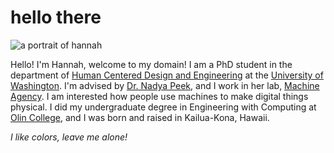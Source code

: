 # hello there

![a portrait of hannah](./content/about/images/portrait.jpg)

Hello! I'm Hannah, welcome to my domain! I am a PhD student in the department of [Human Centered Design and Engineering](https://www.hcde.washington.edu/) at the [University of Washington](https://www.washington.edu/). I'm advised by [Dr. Nadya Peek](http://infosyncratic.nl/), and I work in her lab, [Machine Agency](https://depts.washington.edu/machines/). I am interested how people use machines to make digital things physical. I did my undergraduate degree in Engineering with Computing at [Olin College](http://www.olin.edu/), and I was born and raised in Kailua-Kona, Hawaii.

_I like colors, leave me alone!_
